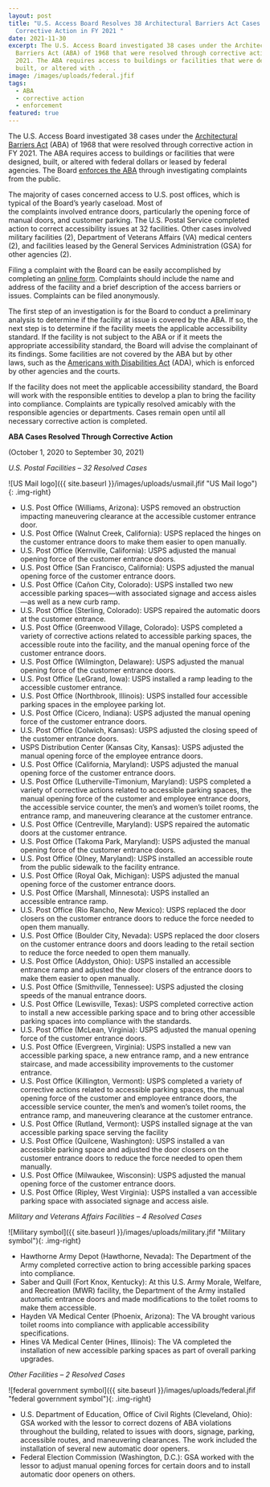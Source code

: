 ```yaml
---
layout: post
title: "U.S. Access Board Resolves 38 Architectural Barriers Act Cases Through
  Corrective Action in FY 2021 "
date: 2021-11-30
excerpt: The U.S. Access Board investigated 38 cases under the Architectural
  Barriers Act (ABA) of 1968 that were resolved through corrective action in FY
  2021. The ABA requires access to buildings or facilities that were designed,
  built, or altered with . . .
image: /images/uploads/federal.jfif
tags:
  - ABA
  - corrective action
  - enforcement
featured: true
---
```

The U.S. Access Board investigated 38 cases under the [Architectural Barriers Act](https://www.access-board.gov/aba/) (ABA) of 1968 that were resolved through corrective action in FY 2021. The ABA requires access to buildings or facilities that were designed, built, or altered with federal dollars or leased by federal agencies. The Board [enforces the ABA](https://www.access-board.gov/enforcement/) through investigating complaints from the public. 

The majority of cases concerned access to U.S. post offices, which is typical of the Board’s yearly caseload. Most of the complaints involved entrance doors, particularly the opening force of manual doors, and customer parking. The U.S. Postal Service completed action to correct accessibility issues at 32 facilities. Other cases involved military facilities (2), Department of Veterans Affairs (VA) medical centers (2), and facilities leased by the General Services Administration (GSA) for other agencies (2).   

Filing a complaint with the Board can be easily accomplished by completing an [online form](https://www.access-board.gov/enforcement/complaint.html). Complaints should include the name and address of the facility and a brief description of the access barriers or issues. Complaints can be filed anonymously. 

The first step of an investigation is for the Board to conduct a preliminary analysis to determine if the facility at issue is covered by the ABA. If so, the next step is to determine if the facility meets the applicable accessibility standard. If the facility is not subject to the ABA or if it meets the appropriate accessibility standard, the Board will advise the complainant of its findings. Some facilities are not covered by the ABA but by other laws, such as the [Americans with Disabilities Act](https://www.access-board.gov/ada/) (ADA), which is enforced by other agencies and the courts. 

If the facility does not meet the applicable accessibility standard, the Board will work with the responsible entities to develop a plan to bring the facility into compliance. Complaints are typically resolved amicably with the responsible agencies or departments. Cases remain open until all necessary corrective action is completed. 

**ABA Cases Resolved Through Corrective Action** 

(October 1, 2020 to September 30, 2021) 

*U.S. Postal Facilities – 32 Resolved Cases*

![US Mail logo]({{ site.baseurl }}/images/uploads/usmail.jfif "US Mail logo"){: .img-right}

* U.S. Post Office (Williams, Arizona): USPS removed an obstruction impacting maneuvering clearance at the accessible customer entrance door.  
* U.S. Post Office (Walnut Creek, California): USPS replaced the hinges on the customer entrance doors to make them easier to open manually. 
* U.S. Post Office (Kernville, California): USPS adjusted the manual opening force of the customer entrance doors. 
* U.S. Post Office (San Francisco, California): USPS adjusted the manual opening force of the customer entrance doors.  
* U.S. Post Office (Cañon City, Colorado): USPS installed two new accessible parking spaces—with associated signage and access aisles—as well as a new curb ramp. 
* U.S. Post Office (Sterling, Colorado): USPS repaired the automatic doors at the customer entrance. 
* U.S. Post Office (Greenwood Village, Colorado): USPS completed a variety of corrective actions related to accessible parking spaces, the accessible route into the facility, and the manual opening force of the customer entrance doors. 
* U.S. Post Office (Wilmington, Delaware): USPS adjusted the manual opening force of the customer entrance doors. 
* U.S. Post Office (LeGrand, Iowa): USPS installed a ramp leading to the accessible customer entrance. 
* U.S. Post Office (Northbrook, Illinois): USPS installed four accessible parking spaces in the employee parking lot. 
* U.S. Post Office (Cicero, Indiana): USPS adjusted the manual opening force of the customer entrance doors. 
* U.S. Post Office (Colwich, Kansas): USPS adjusted the closing speed of the customer entrance doors. 
* USPS Distribution Center (Kansas City, Kansas): USPS adjusted the manual opening force of the employee entrance doors.  
* U.S. Post Office (California, Maryland): USPS adjusted the manual opening force of the customer entrance doors. 
* U.S. Post Office (Lutherville-Timonium, Maryland): USPS completed a variety of corrective actions related to accessible parking spaces, the manual opening force of the customer and employee entrance doors, the accessible service counter, the men’s and women’s toilet rooms, the entrance ramp, and maneuvering clearance at the customer entrance.  
* U.S. Post Office (Centreville, Maryland): USPS repaired the automatic doors at the customer entrance.  
* U.S. Post Office (Takoma Park, Maryland): USPS adjusted the manual opening force of the customer entrance doors. 
* U.S. Post Office (Olney, Maryland): USPS installed an accessible route from the public sidewalk to the facility entrance.  
* U.S. Post Office (Royal Oak, Michigan): USPS adjusted the manual opening force of the customer entrance doors. 
* U.S. Post Office (Marshall, Minnesota): USPS installed an accessible entrance ramp.  
* U.S. Post Office (Rio Rancho, New Mexico): USPS replaced the door closers on the customer entrance doors to reduce the force needed to open them manually. 
* U.S. Post Office (Boulder City, Nevada): USPS replaced the door closers on the customer entrance doors and doors leading to the retail section to reduce the force needed to open them manually.  
* U.S. Post Office (Addyston, Ohio): USPS installed an accessible entrance ramp and adjusted the door closers of the entrance doors to make them easier to open manually. 
* U.S. Post Office (Smithville, Tennessee): USPS adjusted the closing speeds of the manual entrance doors.  
* U.S. Post Office (Lewisville, Texas): USPS completed corrective action to install a new accessible parking space and to bring other accessible parking spaces into compliance with the standards. 
* U.S. Post Office (McLean, Virginia): USPS adjusted the manual opening force of the customer entrance doors. 
* U.S. Post Office (Evergreen, Virginia): USPS installed a new van accessible parking space, a new entrance ramp, and a new entrance staircase, and made accessibility improvements to the customer entrance.  
* U.S. Post Office (Killington, Vermont): USPS completed a variety of corrective actions related to accessible parking spaces, the manual opening force of the customer and employee entrance doors, the accessible service counter, the men’s and women’s toilet rooms, the entrance ramp, and maneuvering clearance at the customer entrance. 
* U.S. Post Office (Rutland, Vermont): USPS installed signage at the van accessible parking space serving the facility 
* U.S. Post Office (Quilcene, Washington): USPS installed a van accessible parking space and adjusted the door closers on the customer entrance doors to reduce the force needed to open them manually.  
* U.S. Post Office (Milwaukee, Wisconsin): USPS adjusted the manual opening force of the customer entrance doors. 
* U.S. Post Office (Ripley, West Virginia): USPS installed a van accessible parking space with associated signage and access aisle. 

*Military and Veterans Affairs Facilities – 4 Resolved Cases*

![Military symbol]({{ site.baseurl }}/images/uploads/military.jfif "Military symbol"){: .img-right}

* Hawthorne Army Depot (Hawthorne, Nevada): The Department of the Army completed corrective action to bring accessible parking spaces into compliance. 
* Saber and Quill (Fort Knox, Kentucky): At this U.S. Army Morale, Welfare, and Recreation (MWR) facility, the Department of the Army installed automatic entrance doors and made modifications to the toilet rooms to make them accessible.    
* Hayden VA Medical Center (Phoenix, Arizona): The VA brought various toilet rooms into compliance with applicable accessibility specifications.  
* Hines VA Medical Center (Hines, Illinois): The VA completed the installation of new accessible parking spaces as part of overall parking upgrades. 

*Other Facilities – 2 Resolved Cases*

![federal government symbol]({{ site.baseurl }}/images/uploads/federal.jfif "federal government symbol"){: .img-right}

* U.S. Department of Education, Office of Civil Rights (Cleveland, Ohio): GSA worked with the lessor to correct dozens of ABA violations throughout the building, related to issues with doors, signage, parking, accessible routes, and maneuvering clearances. The work included the installation of several new automatic door openers.  
* Federal Election Commission (Washington, D.C.): GSA worked with the lessor to adjust manual opening forces for certain doors and to install automatic door openers on others.
